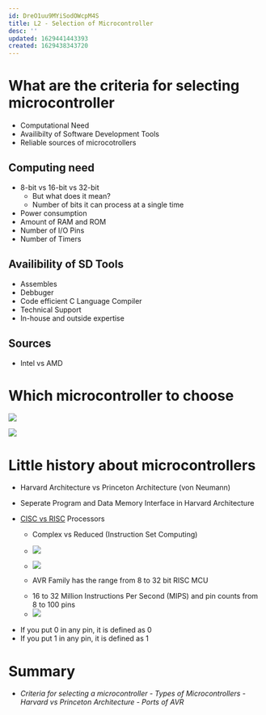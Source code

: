 ```yaml
---
id: DreO1uu9MYiSodOWcpM4S
title: L2 - Selection of Microcontroller
desc: ''
updated: 1629441443393
created: 1629438343720
---
```



# What are the criteria for selecting microcontroller

- Computational Need
- Availibilty of Software Development Tools
- Reliable sources of microcotrollers

## Computing need

- 8-bit vs 16-bit vs 32-bit
  - But what does it mean?
  - Number of bits it can process at a single time
- Power consumption
- Amount of RAM and ROM
- Number of I/O Pins
- Number of Timers

## Availibility of SD Tools

- Assembles
- Debbuger
- Code efficient C Language Compiler
- Technical Support
- In-house and outside expertise

## Sources

- Intel vs AMD

# Which microcontroller to choose

![](/assets/images/2021-08-20-11-36-50.png)

![](/assets/images/2021-08-20-11-37-36.png)

# Little history about microcontrollers

- Harvard Architecture vs Princeton Architecture (von Neumann)
- Seperate Program and Data Memory Interface in Harvard Architecture
- [CISC vs RISC](https://www.geeksforgeeks.org/computer-organization-risc-and-cisc/) Processors

  - Complex vs Reduced (Instruction Set Computing)
  - ![](/assets/images/2021-08-20-11-48-37.png)

  - ![](/assets/images/2021-08-20-11-53-43.png)
  - AVR Family has the range from 8 to 32 bit RISC MCU

  * 16 to 32 Million Instructions Per Second (MIPS) and pin counts from 8 to 100 pins
  * ![](/assets/images/2021-08-20-11-59-01.png)

* If you put 0 in any pin, it is defined as 0 
* If you put 1 in any pin, it is defined as 1 

# Summary

- _Criteria for selecting a microcontroller - Types of Microcontrollers - Harvard vs Princeton Architecture - Ports of AVR_
